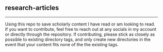 ## research-articles
---
Using this repo to save scholarly content I have read or am looking to read. If you want to contribute, feel free to reach out at any socials in my account or directly through the repository. If contributing, please stick as closely as possible to existing directory tags, and only create new directories in the event that your content fits none of the the existing tags. 
